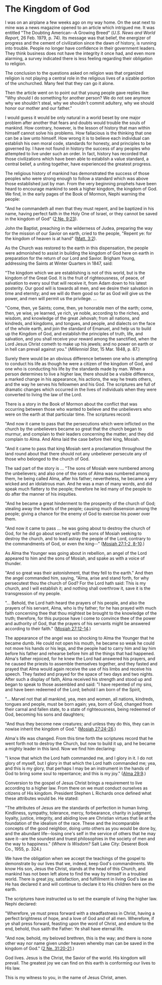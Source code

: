# The Kingdom of God

I was on an airplane a few weeks ago on my way home. On the seat next to mine
was a news magazine opened to an article which intrigued me. It was entitled
"The Doubting American--A Growing Breed" (_U.S. News and World Report,_ 26
Feb. 1979, p. 74). Its message was that belief, the energizer of progress and
the cement of civilization since the dawn of history, is running into trouble.
People no longer have confidence in their government leaders. They think
business does not have the integrity it once had, and even more alarming, a
survey indicated there is less feeling regarding their obligation to religion.

The conclusion to the questions asked on religion was that organized religion
is not playing a central role in the religious lives of a sizable portion of
the unchurched. Many feel that they can go it alone.

Then the article went on to point out that young people gave replies like:
"Why should I do something for another person? We do not see anymore why we
shouldn't steal, why we shouldn't commit adultery, why we should honor our
mother and our father."

I would guess it would be only natural in a world beset by one major problem
after another that fears and doubts would trouble the souls of mankind. How
contrary, however, is the lesson of history that man within himself cannot
solve his problems. How fallacious is the thinking that one can be a law unto
himself. How wrong it is to believe each individual can establish his own
moral code, standards for honesty, and principles to be governed by. I have
not found in history the success of any peoples who attempted to live under
such an order. In fact, history has recorded that those civilizations which
have been able to establish a value standard, a central belief, a uniting
together, have experienced the greatest progress.

The religious history of mankind has demonstrated the success of those peoples
who were strong enough to follow a standard which was above those established
just by man. From the very beginning prophets have been heard to encourage
mankind to seek a higher kingdom, the kingdom of God. We find, in the early
pages of the Book of Mormon, Nephi warning the people:

"And he commandeth all men that they must repent, and be baptized in his name,
having perfect faith in the Holy One of Israel, or they cannot be saved in the
kingdom of God" ([2 Ne.
9:23](https://www.lds.org/scriptures/bofm/2-ne/9.23?lang=eng#22)).

John the Baptist, preaching in the wilderness of Judea, preparing the way for
the mission of our Savior on earth, cried to the people, "Repent ye: for the
kingdom of heaven is at hand" ([Matt.
3:2](https://www.lds.org/scriptures/nt/matt/3.2?lang=eng#1)).

As the Church was restored to the earth in this dispensation, the people were
admonished to assist in building the kingdom of God here on earth in
preparation for the return of our Lord and Savior. Brigham Young, addressing
the Saints at Winter Quarters in 1847, said:

"The kingdom which we are establishing is not of this world, but is the
kingdom of the Great God. It is the fruit of righteousness, of peace, of
salvation to every soul that will receive it, from Adam down to his latest
posterity. Our good will is towards all men, and we desire their salvation in
time and eternity; and we will do them good so far as God will give us the
power, and men will permit us the privilege. ...

"Come, then, ye Saints; come, then, ye honorable men of the earth; come, then,
ye wise, ye learned, ye rich, ye noble, according to the riches, and wisdom,
and knowledge of the great Jehovah; from all nations, and kindreds, and
kingdoms, and tongues, and people, and dialects on the face of the whole
earth, and join the standard of Emanuel, and help us to build up the Kingdom
of God, and establish the principles of truth, life, and salvation, and you
shall receive your reward among the sanctified, when the Lord Jesus Christ
cometh to make up his jewels; and no power on earth or in hell can prevail
against you." (_Millennial Star,_ 15 Mar. 1848, p. 87.)

Surely there would be an obvious difference between one who is attempting to
conduct his life as though he were a citizen of the kingdom of God, and one
who is conducting his life by the standards made by man. When a person
determines to live a higher law, there should be a visible difference, a
marked change in his appearance, his actions, the way he treats others, and
the way he serves his fellowmen and his God. The scriptures are full of
dramatic changes which occurred in the lives of individuals when they were
converted to living the law of the Lord.

There is a story in the Book of Mormon about the conflict that was occurring
between those who wanted to believe and the unbelievers who were on the earth
at that particular time. The scriptures record:

"And now it came to pass that the persecutions which were inflicted on the
church by the unbelievers became so great that the church began to murmur, and
complain to their leaders concerning the matter; and they did complain to
Alma. And Alma laid the case before their king, Mosiah.

"And it came to pass that king Mosiah sent a proclamation throughout the land
round about that there should not any unbeliever persecute any of those who
belonged to the church of God.

The sad part of the story is ... "The sons of Mosiah were numbered among the
unbelievers; and also one of the sons of Alma was numbered among them, he
being called Alma, after his father; nevertheless, he became a very wicked and
an idolatrous man. And he was a man of many words, and did speak much flattery
to the people; therefore he led many of the people to do after the manner of
his iniquities.

"And he became a great hinderment to the prosperity of the church of God;
stealing away the hearts of the people; causing much dissension among the
people; giving a chance for the enemy of God to exercise his power over them.

"And now it came to pass ... he was going about to destroy the church of God,
for he did go about secretly with the sons of Mosiah seeking to destroy the
church, and to lead astray the people of the Lord, contrary to the
commandments of God, or even the king--" ([Mosiah 27:1-2,
8-10](https://www.lds.org/scriptures/bofm/mosiah/27.1-2%2C8-10?lang=eng#0).)

As Alma the Younger was going about in rebellion, an angel of the Lord
appeared to him and the sons of Mosiah, and spake as with a voice of thunder.

"And so great was their astonishment, that they fell to the earth." And then
the angel commanded him, saying, "Alma, arise and stand forth, for why
persecutest thou the church of God? For the Lord hath said: This is my church,
and I will establish it; and nothing shall overthrow it, save it is the
transgression of my people.

"... Behold, the Lord hath heard the prayers of his people, and also the prayers
of his servant, Alma, who is thy father; for he has prayed with much faith
concerning thee that thou mightest be brought to the knowledge of the truth;
therefore, for this purpose have I come to convince thee of the power and
authority of God, that the prayers of his servants might be answered according
to their faith." ([Mosiah
27:12-14](https://www.lds.org/scriptures/bofm/mosiah/27.12-14?lang=eng#11).)

The appearance of the angel was so shocking to Alma the Younger that he became
dumb. He could not open his mouth, he became so weak he could not move his
hands or his legs, and the people had to carry him and lay him before his
father and rehearse before him all the things that had happened. Alma's father
rejoiced, for he knew the Lord had answered his prayers, and he caused the
priests to assemble themselves together, and they fasted and prayed that Alma
would again receive the use of his limbs and receive his speech. They fasted
and prayed for the space of two days and two nights. After such a display of
faith, Alma received his strength and stood up and began to speak to those
assembled and said: "I have repented of my sins, and have been redeemed of the
Lord; behold I am born of the Spirit,

"... Marvel not that all mankind, yea, men and women, all nations, kindreds,
tongues and people, must be born again; yea, born of God, changed from their
carnal and fallen state, to a state of righteousness, being redeemed of God,
becoming his sons and daughters;

"And thus they become new creatures; and unless they do this, they can in
nowise inherit the kingdom of God." ([Mosiah
27:24-26](https://www.lds.org/scriptures/bofm/mosiah/27.24-26?lang=eng#23).)

Alma's life was changed. From this time forth the scriptures record that he
went forth not to destroy the Church, but now to build it up, and he became a
mighty leader in this land. Now we find him declaring:

"I know that which the Lord hath commanded me, and I glory in it. I do not
glory of myself, but I glory in that which the Lord hath commanded me; yea,
and this is my glory, that perhaps I may be an instrument in the hands of God
to bring some soul to repentance; and this is my joy." ([Alma
29:9](https://www.lds.org/scriptures/bofm/alma/29.9?lang=eng#8).)

Conversion to the gospel of Jesus Christ brings a requirement to live
according to a higher law. From there on we must conduct ourselves as citizens
of His kingdom. President Stephen L Richards once defined what these
attributes would be. He stated:

"The attributes of Jesus are the standards of perfection in human living.
Kindliness, sympathy, tolerance, mercy, forbearance, charity in judgment,
loyalty, justice, integrity, and abiding love are Christian virtues that lie
at the foundation of the idealism of the race. These and the incomparable
concepts of the good neighbor, doing unto others as you would be done by, and
the abundant life--losing one's self in the service of others that he may save
it--are the soundest and truest philosophies in the society of men and the way
to happiness." (_Where Is Wisdom?_ Salt Lake City: Deseret Book Co., 1955, p.
324.)

We have the obligation when we accept the teachings of the gospel to
demonstrate by our lives that we, indeed, keep God's commandments. We know His
son, Jesus the Christ, stands at the head of this Church, and mankind has not
been left alone to find the way by himself in a troubled world. There is great
joy, satisfaction, and fulfillment in living God's law as He has declared it
and will continue to declare it to His children here on the earth.

The scriptures have instructed us to set the example of living the higher law.
Nephi declared:

"Wherefore, ye must press forward with a steadfastness in Christ, having a
perfect brightness of hope, and a love of God and of all men. Wherefore, if ye
shall press forward, feasting upon the word of Christ, and endure to the end,
behold, thus saith the Father: Ye shall have eternal life.

"And now, behold, my beloved brethren, this is the way; and there is none
other way nor name given under heaven whereby man can be saved in the kingdom
of God." ([2 Ne.
31:20-21](https://www.lds.org/scriptures/bofm/2-ne/31.20-21?lang=eng#19).)

God lives. Jesus is the Christ, the Savior of the world. His kingdom will
prevail. The greatest joy we can find on this earth is conforming our lives to
His law.

This is my witness to you, in the name of Jesus Christ, amen.

